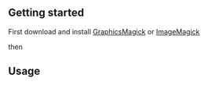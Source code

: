 ## Getting started

First download and install
[GraphicsMagick](http://www.graphicsmagick.org/) or [ImageMagick](http://www.imagemagick.org/)

then 


## Usage